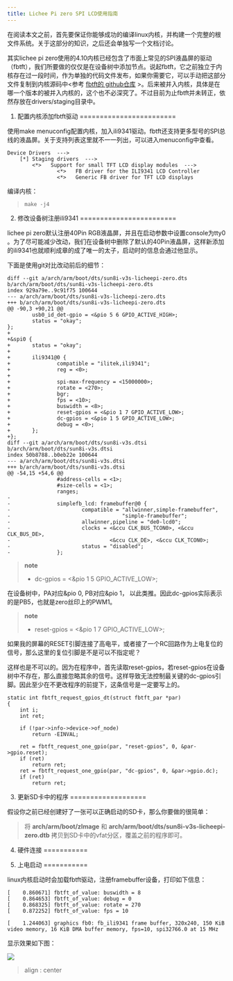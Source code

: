 ```yaml
---
title: Lichee Pi zero SPI LCD使用指南
---
```


在阅读本文之前，首先要保证你能够成功的编译linux内核，并构建一个完整的根文件系统。关于这部分的知识，之后还会单独写一个文档讨论。

其实lichee pi
zero使用的4.10内核已经包含了市面上常见的SPI液晶屏的驱动（fbtft），我们所要做的仅仅是在设备树中添加节点。说起fbtft，它之前独立于内核存在过一段时间，作为单独的代码文件发布，如果你需要它，可以手动把这部分文件复制到内核源码中\<参考
[fbtft的 github仓库](https://github.com/notro/fbtft)
\>。后来被并入内核，具体是在哪一个版本的被并入内核的，这个也不必深究了。不过目前为止fbtft并未转正，依然存放在drivers/staging目录中。

1. 配置内核添加fbtft驱动
========================

使用make
menuconfig配置内核，加入ili9341驱动。fbtft还支持更多型号的SPI总线的液晶屏。关于支持列表这里就不一一列出，可以进入menuconfig中查看。

~~~~ {.sourceCode .bash}
Device Drivers  --->
    [*] Staging drivers  --->
        <*>   Support for small TFT LCD display modules  --->
                <*>   FB driver for the ILI9341 LCD Controller
                <*>   Generic FB driver for TFT LCD displays
~~~~

编译内核：

> `make -j4`

2. 修改设备树注册ili9341
========================

lichee pi zero默认注册40Pin RGB液晶屏，并且在启动参数中设置console为tty0
。为了尽可能减少改动，我们在设备树中删除了默认的40Pin液晶屏，这样新添加的ili9341也就顺利成章的成了唯一的太子，启动时的信息会通过他显示。

下面是使用git对比改动前后的细节：

~~~~ {.sourceCode .bash}
diff --git a/arch/arm/boot/dts/sun8i-v3s-licheepi-zero.dts b/arch/arm/boot/dts/sun8i-v3s-licheepi-zero.dts
index 929a79e..9c91f75 100644
--- a/arch/arm/boot/dts/sun8i-v3s-licheepi-zero.dts
+++ b/arch/arm/boot/dts/sun8i-v3s-licheepi-zero.dts
@@ -90,3 +90,21 @@
        usb0_id_det-gpio = <&pio 5 6 GPIO_ACTIVE_HIGH>;
        status = "okay";
};
+
+&spi0 {
+       status = "okay";
+
+       ili9341@0 {
+               compatible = "ilitek,ili9341";
+               reg = <0>;
+
+               spi-max-frequency = <15000000>;
+               rotate = <270>;
+               bgr;
+               fps = <10>;
+               buswidth = <8>;
+               reset-gpios = <&pio 1 7 GPIO_ACTIVE_LOW>;
+               dc-gpios = <&pio 1 5 GPIO_ACTIVE_LOW>;
+               debug = <0>;
+       };
+};
diff --git a/arch/arm/boot/dts/sun8i-v3s.dtsi b/arch/arm/boot/dts/sun8i-v3s.dtsi
index 50b8788..b0eb22e 100644
--- a/arch/arm/boot/dts/sun8i-v3s.dtsi
+++ b/arch/arm/boot/dts/sun8i-v3s.dtsi
@@ -54,15 +54,6 @@
                #address-cells = <1>;
                #size-cells = <1>;
                ranges;
-
-               simplefb_lcd: framebuffer@0 {
-                       compatible = "allwinner,simple-framebuffer",
-                                    "simple-framebuffer";
-                       allwinner,pipeline = "de0-lcd0";
-                       clocks = <&ccu CLK_BUS_TCON0>, <&ccu CLK_BUS_DE>,
-                                <&ccu CLK_DE>, <&ccu CLK_TCON0>;
-                       status = "disabled";
-               };
~~~~

> **note**
>
> -   dc-gpios = \<&pio 1 5 GPIO\_ACTIVE\_LOW\>;

在设备树中，PA对应&pio 0, PB对应&pio 1，
以此类推。因此dc-gpios实际表示的是PB5，也就是zero丝印上的PWM1。

> **note**
>
> -   reset-gpios = \<&pio 1 7 GPIO\_ACTIVE\_LOW\>;

如果我的屏幕的RESET引脚连接了高电平，或者接了一个RC回路作为上电复位的信号，那么这里的复位引脚是不是可以不指定呢？

这样也是不可以的。因为在程序中，首先读取reset-gpios，若reset-gpios在设备树中不存在，那么直接忽略其余的信号。这样导致无法控制最关键的dc-gpios引脚。因此至少在不更改程序的前提下，这条信号是一定要写上的。

~~~~ {.sourceCode .c}
static int fbtft_request_gpios_dt(struct fbtft_par *par)
{
    int i;
    int ret;

    if (!par->info->device->of_node)
        return -EINVAL;

    ret = fbtft_request_one_gpio(par, "reset-gpios", 0, &par->gpio.reset);
    if (ret)
        return ret;
    ret = fbtft_request_one_gpio(par, "dc-gpios", 0, &par->gpio.dc);
    if (ret)
        return ret;
~~~~

3. 更新SD卡中的程序
===================

假设你之前已经创建好了一张可以正确启动的SD卡，那么你要做的很简单：

> 将 **arch/arm/boot/zImage** 和
> **arch/arm/boot/dts/sun8i-v3s-licheepi-zero.dtb**
> 拷贝到SD卡中的vfat分区，覆盖之前的程序即可。

4. 硬件连接
===========

5. 上电启动
===========

linux内核启动时会加载fbtft驱动，注册framebuffer设备，打印如下信息：

~~~~ {.sourceCode .bash}
[    0.860671] fbtft_of_value: buswidth = 8
[    0.864653] fbtft_of_value: debug = 0
[    0.868325] fbtft_of_value: rotate = 270
[    0.872252] fbtft_of_value: fps = 10

[    1.244063] graphics fb0: fb_ili9341 frame buffer, 320x240, 150 KiB video memory, 16 KiB DMA buffer memory, fps=10, spi32766.0 at 15 MHz
~~~~

显示效果如下图：

![](https://box.kancloud.cn/9e26c8e7c46319e83c14a660691ca535_4160x3120.jpg)

> align
> :   center
>

